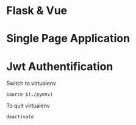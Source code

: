 # Flask & Vue
# Single Page Application
# Jwt Authentification

Switch to virtualenv
```
source $(./pyenv)
```

To quit virtualenv
```
deactivate
```
